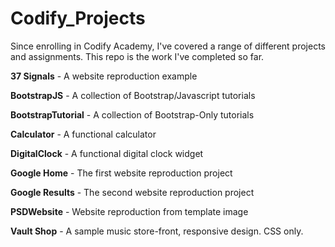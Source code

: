 Codify_Projects
===============

Since enrolling in Codify Academy, I've covered a range of different projects and assignments. This repo is the work I've completed so far.

**37 Signals** - A website reproduction example

**BootstrapJS** - A collection of Bootstrap/Javascript tutorials

**BootstrapTutorial** - A collection of Bootstrap-Only tutorials

**Calculator** - A functional calculator

**DigitalClock** - A functional digital clock widget

**Google Home** - The first website reproduction project

**Google Results** - The second website reproduction project

**PSDWebsite** - Website reproduction from template image

**Vault Shop** - A sample music store-front, responsive design. CSS only.
